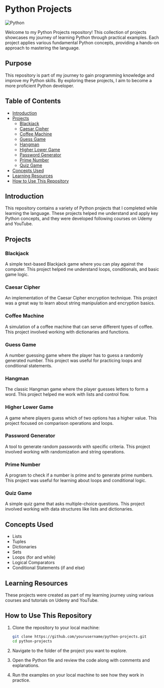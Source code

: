 # Python Projects
![Python](https://img.shields.io/badge/Python-3.x-blue.svg)

Welcome to my Python Projects repository! This collection of projects showcases my journey of learning Python through practical examples. 
Each project applies various fundamental Python concepts, providing a hands-on approach to mastering the language.

## Purpose

This repository is part of my journey to gain programming knowledge and improve my Python skills. By exploring these projects, I aim to become a more proficient Python developer.

## Table of Contents

- [Introduction](#introduction)
- [Projects](#projects)
  - [Blackjack](#blackjack)
  - [Caesar Cipher](#caesar-cipher)
  - [Coffee Machine](#coffee-machine)
  - [Guess Game](#guess-game)
  - [Hangman](#hangman)
  - [Higher Lower Game](#higher-lower-game)
  - [Password Generator](#password-generator)
  - [Prime Number](#prime-number)
  - [Quiz Game](#quiz-game)
- [Concepts Used](#concepts-used)
- [Learning Resources](#learning-resources)
- [How to Use This Repository](#how-to-use-this-repository)


## Introduction

This repository contains a variety of Python projects that I completed while learning the language. These projects helped me understand and apply key Python concepts, and they were developed following courses on Udemy and YouTube.

## Projects

### Blackjack

A simple text-based Blackjack game where you can play against the computer. This project helped me understand loops, conditionals, and basic game logic.

### Caesar Cipher

An implementation of the Caesar Cipher encryption technique. This project was a great way to learn about string manipulation and encryption basics.

### Coffee Machine

A simulation of a coffee machine that can serve different types of coffee. This project involved working with dictionaries and functions.

### Guess Game

A number guessing game where the player has to guess a randomly generated number. This project was useful for practicing loops and conditional statements.

### Hangman

The classic Hangman game where the player guesses letters to form a word. This project helped me work with lists and control flow.

### Higher Lower Game

A game where players guess which of two options has a higher value. This project focused on comparison operations and loops.

### Password Generator

A tool to generate random passwords with specific criteria. This project involved working with randomization and string operations.

### Prime Number

A program to check if a number is prime and to generate prime numbers. This project was useful for learning about loops and conditional logic.

### Quiz Game

A simple quiz game that asks multiple-choice questions. This project involved working with data structures like lists and dictionaries.

## Concepts Used

- Lists
- Tuples
- Dictionaries
- Sets
- Loops (for and while)
- Logical Comparators
- Conditional Statements (if and else)

## Learning Resources

These projects were created as part of my learning journey using various courses and tutorials on Udemy and YouTube.

## How to Use This Repository

1. Clone the repository to your local machine:
    ```bash
    git clone https://github.com/yourusername/python-projects.git
    cd python-projects
    ```

2. Navigate to the folder of the project you want to explore.
3. Open the Python file and review the code along with comments and explanations.
4. Run the examples on your local machine to see how they work in practice.
